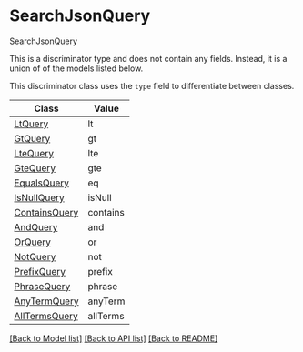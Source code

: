 # SearchJsonQuery

SearchJsonQuery

This is a discriminator type and does not contain any fields. Instead, it is a union
of of the models listed below.

This discriminator class uses the `type` field to differentiate between classes.

| Class | Value
| ------------ | -------------
[LtQuery](LtQuery.md) | lt
[GtQuery](GtQuery.md) | gt
[LteQuery](LteQuery.md) | lte
[GteQuery](GteQuery.md) | gte
[EqualsQuery](EqualsQuery.md) | eq
[IsNullQuery](IsNullQuery.md) | isNull
[ContainsQuery](ContainsQuery.md) | contains
[AndQuery](AndQuery.md) | and
[OrQuery](OrQuery.md) | or
[NotQuery](NotQuery.md) | not
[PrefixQuery](PrefixQuery.md) | prefix
[PhraseQuery](PhraseQuery.md) | phrase
[AnyTermQuery](AnyTermQuery.md) | anyTerm
[AllTermsQuery](AllTermsQuery.md) | allTerms


[[Back to Model list]](../../../README.md#models-v2-link) [[Back to API list]](../../../README.md#apis-v2-link) [[Back to README]](../../../README.md)
